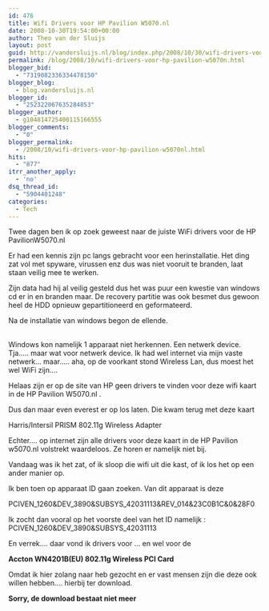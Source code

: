 ```yaml
---
id: 476
title: Wifi Drivers voor HP Pavilion W5070.nl
date: 2008-10-30T19:54:00+00:00
author: Theo van der Sluijs
layout: post
guid: http://vandersluijs.nl/blog/index.php/2008/10/30/wifi-drivers-voor-hp-pavilion-w5070n/
permalink: /blog/2008/10/wifi-drivers-voor-hp-pavilion-w5070n.html
blogger_bid:
  - "7319082336334478150"
blogger_blog:
  - blog.vandersluijs.nl
blogger_id:
  - "252322067635284853"
blogger_author:
  - g104814725400115166555
blogger_comments:
  - "0"
blogger_permalink:
  - /2008/10/wifi-drivers-voor-hp-pavilion-w5070nl.html
hits:
  - "877"
itrr_another_apply:
  - 'no'
dsq_thread_id:
  - "5904401248"
categories:
  - Tech
---
```

Twee dagen ben ik op zoek geweest naar de juiste WiFi drivers voor de HP PavilionW5070.nl

Er had een kennis zijn pc langs gebracht voor een herinstallatie. Het ding zat vol met spyware, virussen enz dus was niet vooruit te branden, laat staan veilig mee te werken.

Zijn data had hij al veilig gesteld dus het was puur een kwestie van windows cd er in en branden maar. De recovery partitie was ook besmet dus gewoon heel de HDD opnieuw gepartitioneerd en geformateerd.

Na de installatie van windows begon de ellende.

<a name="more"></a>  
Windows kon namelijk 1 apparaat niet herkennen. Een netwerk device. Tja&#8230;.. maar wat voor netwerk device. Ik had wel internet via mijn vaste netwerk&#8230; maar&#8230;.. aha, op de voorkant stond Wireless Lan, dus moest het wel WiFi zijn&#8230;.

Helaas zijn er op de site van HP geen drivers te vinden voor deze wifi kaart in de HP Pavilion W5070.nl .

Dus dan maar even everest er op los laten. Die kwam terug met deze kaart

Harris/Intersil PRISM 802.11g Wireless Adapter

Echter&#8230;. op internet zijn alle drivers voor deze kaart in de HP Pavilion w5070.nl volstrekt waardeloos. Ze horen er namelijk niet bij.

Vandaag was ik het zat, of ik sloop die wifi uit die kast, of ik los het op een ander manier op.

Ik ben toen op apparaat ID gaan zoeken. Van dit apparaat is deze

PCIVEN_1260&DEV_3890&SUBSYS_42031113&REV_014&23C0B1C&0&28F0

Ik zocht dan vooral op het voorste deel van het ID namelijk : PCIVEN_1260&DEV_3890&SUBSYS_42031113

En verrek&#8230;. daar vond ik drivers voor &#8230; en wel voor de

**Accton WN4201B(EU) 802.11g Wireless PCI Card**

Omdat ik hier zolang naar heb gezocht en er vast mensen zijn die deze ook willen hebben&#8230;. hierbij ter download.

**Sorry, de download bestaat niet meer**